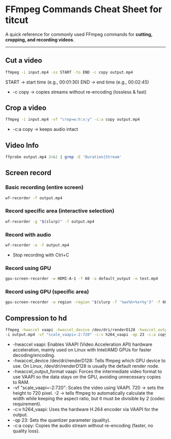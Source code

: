 # FFmpeg Commands Cheat Sheet for titcut

A quick reference for commonly used FFmpeg commands for **cutting, cropping, and recording videos**.

---

## Cut a video

```bash
ffmpeg -i input.mp4 -ss START -to END -c copy output.mp4
```
START → start time (e.g., 00:01:30)
END → end time (e.g., 00:02:45)
- -c copy → copies streams without re-encoding (lossless & fast)

## Crop a video

```bash
ffmpeg -i input.mp4 -vf "crop=w:h:x:y" -c:a copy output.mp4
```

- -c:a copy → keeps audio intact

## Video Info

```bash
ffprobe output.mp4 2>&1 | grep -E 'Duration|Stream'
```

## Screen record

### Basic recording (entire screen)

```bash
wf-recorder -f output.mp4
```

### Record specific area (interactive selection)

```bash
wf-recorder -g "$(slurp)" -f output.mp4
```

### Record with audio

```bash
wf-recorder -a -f output.mp4
```
- Stop recording with Ctrl+C


### Record using GPU

```bash
gpu-screen-recorder -w HDMI-A-1 -f 60 -a default_output -o test.mp4
```

### Record using GPU (specific area)

```bash
gpu-screen-recorder -w region -region "$(slurp -f '%wx%h+%x+%y')" -f 60 -a default_output -o output.mp4
```

## Compression to hd

```bash
ffmpeg -hwaccel vaapi -hwaccel_device /dev/dri/renderD128 -hwaccel_output_format vaapi \
-i output.mp4 -vf "scale_vaapi=-2:720" -c:v h264_vaapi -qp 23 -c:a copy output_720p.mp4
```
- -hwaccel vaapi: Enables VAAPI (Video Acceleration API) hardware acceleration, mainly used on Linux with Intel/AMD GPUs for faster decoding/encoding.
- -hwaccel_device /dev/dri/renderD128: Tells ffmpeg which GPU device to use.
On Linux, /dev/dri/renderD128 is usually the default render node.
- -hwaccel_output_format vaapi: Forces the intermediate video format to use VAAPI so the data stays on the GPU, avoiding unnecessary copies to RAM.
- -vf "scale_vaapi=-2:720": Scales the video using VAAPI. 720 → sets the height to 720 pixel. -2 → tells ffmpeg to automatically calculate the width while keeping the aspect ratio, but it must be divisible by 2 (codec requirement).
- -c:v h264_vaapi: Uses the hardware H.264 encoder via VAAPI for the output.
- -qp 23: Sets the quantizer parameter (quality).
- -c:a copy: Copies the audio stream without re-encoding (faster, no quality loss).



